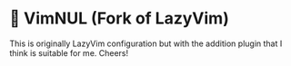 # 🗿 VimNUL (Fork of LazyVim)

This is originally LazyVim configuration but with the addition plugin that I think is suitable for me. Cheers!
